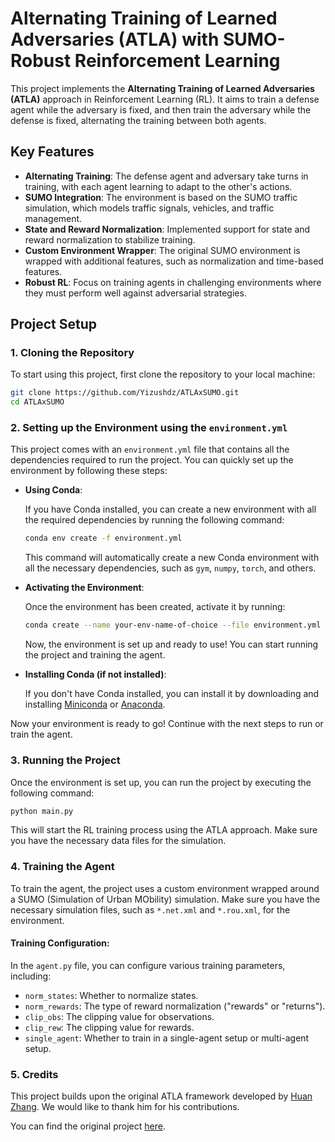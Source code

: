
# Alternating Training of Learned Adversaries (ATLA) with SUMO- Robust Reinforcement Learning

This project implements the **Alternating Training of Learned Adversaries (ATLA)** approach in Reinforcement Learning (RL). It aims to train a defense agent while the adversary is fixed, and then train the adversary while the defense is fixed, alternating the training between both agents.

## Key Features

- **Alternating Training**: The defense agent and adversary take turns in training, with each agent learning to adapt to the other's actions.
- **SUMO Integration**: The environment is based on the SUMO traffic simulation, which models traffic signals, vehicles, and traffic management.
- **State and Reward Normalization**: Implemented support for state and reward normalization to stabilize training.
- **Custom Environment Wrapper**: The original SUMO environment is wrapped with additional features, such as normalization and time-based features.
- **Robust RL**: Focus on training agents in challenging environments where they must perform well against adversarial strategies.

## Project Setup

### 1. Cloning the Repository

To start using this project, first clone the repository to your local machine:

```bash
git clone https://github.com/Yizushdz/ATLAxSUMO.git
cd ATLAxSUMO
```

### 2. Setting up the Environment using the `environment.yml`

This project comes with an `environment.yml` file that contains all the dependencies required to run the project. You can quickly set up the environment by following these steps:

- **Using Conda**:

  If you have Conda installed, you can create a new environment with all the required dependencies by running the following command:

  ```bash
  conda env create -f environment.yml
  ```

  This command will automatically create a new Conda environment with all the necessary dependencies, such as `gym`, `numpy`, `torch`, and others.

- **Activating the Environment**:

  Once the environment has been created, activate it by running:

  ```bash
  conda create --name your-env-name-of-choice --file environment.yml
  ```

  Now, the environment is set up and ready to use! You can start running the project and training the agent.

- **Installing Conda (if not installed)**:

  If you don't have Conda installed, you can install it by downloading and installing [Miniconda](https://docs.conda.io/en/latest/miniconda.html) or [Anaconda](https://www.anaconda.com/products/individual).

Now your environment is ready to go! Continue with the next steps to run or train the agent.

### 3. Running the Project

Once the environment is set up, you can run the project by executing the following command:

```bash
python main.py
```

This will start the RL training process using the ATLA approach. Make sure you have the necessary data files for the simulation.

### 4. Training the Agent

To train the agent, the project uses a custom environment wrapped around a SUMO (Simulation of Urban MObility) simulation. Make sure you have the necessary simulation files, such as `*.net.xml` and `*.rou.xml`, for the environment.

#### Training Configuration:

In the `agent.py` file, you can configure various training parameters, including:

- `norm_states`: Whether to normalize states.
- `norm_rewards`: The type of reward normalization ("rewards" or "returns").
- `clip_obs`: The clipping value for observations.
- `clip_rew`: The clipping value for rewards.
- `single_agent`: Whether to train in a single-agent setup or multi-agent setup.

### 5. Credits

This project builds upon the original ATLA framework developed by [Huan Zhang](https://github.com/huanzhang12/ATLA_robust_RL). We would like to thank him for his contributions.

You can find the original project [here](https://github.com/huanzhang12/ATLA_robust_RL).
